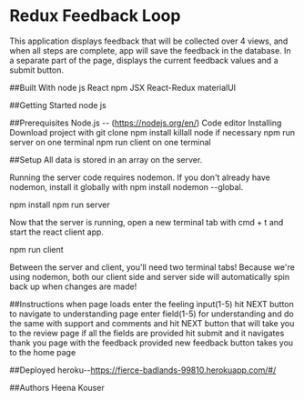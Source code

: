 # Redux Feedback Loop
This application displays feedback that will be collected over 4 views, and when all steps are complete, app will save the feedback in the database. In a separate part of the page, displays the current feedback values and a submit button. 

##Built With
node js React npm JSX React-Redux materialUI


##Getting Started
node js


##Prerequisites
Node.js -- (https://nodejs.org/en/)
Code editor
Installing
Download project with git clone
npm install
killall node if necessary
npm run server on one terminal
npm run client on one terminal

##Setup
All data is stored in an array on the server.

Running the server code requires nodemon. If you don't already have nodemon, install it globally with npm install nodemon --global.

npm install npm run server

Now that the server is running, open a new terminal tab with cmd + t and start the react client app.

npm run client

Between the server and client, you'll need two terminal tabs! Because we're using nodemon, both our client side and server side will automatically spin back up when changes are made!

##Instructions
when page loads enter the feeling input(1-5)
hit NEXT button to navigate to understanding page
enter field(1-5) for understanding 
and do the same with support and comments and hit NEXT button that will take you to the review page
if all the fields are provided hit submit and it navigates thank you page with the feedback provided
new feedback button takes you to the home page

##Deployed
heroku--https://fierce-badlands-99810.herokuapp.com/#/

##Authors
Heena Kouser


